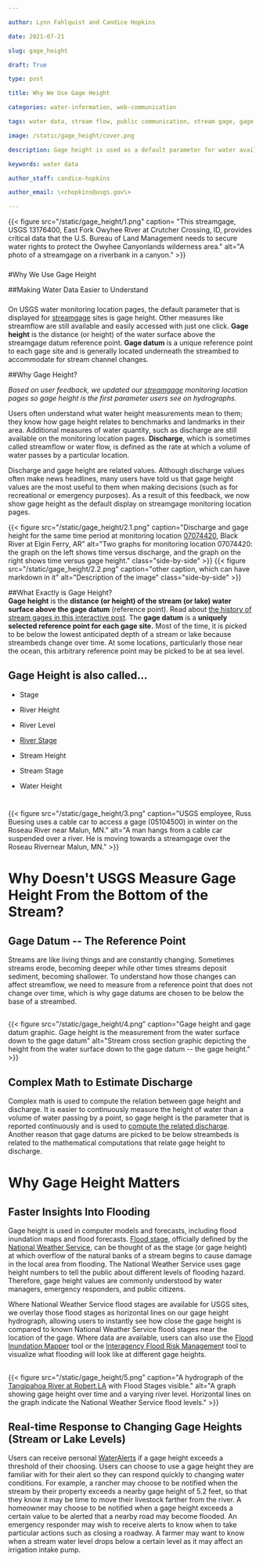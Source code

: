 ```yaml
---

author: Lynn Fahlquist and Candice Hopkins

date: 2021-07-21

slug: gage_height

draft: True

type: post

title: Why We Use Gage Height

categories: water-information, web-communication

tags: water data, stream flow, public communication, stream gage, gage height, river height

image: /static/gage_height/cover.png

description: Gage height is used as a default parameter for water availability at streamgages for better user context. 

keywords: water data

author_staff: candice-hopkins

author_email: \<chopkins@usgs.gov\>

---
```


<div>

{{< figure src="/static/gage_height/1.png" caption= "This streamgage, USGS 13176400, East Fork Owyhee River at Crutcher Crossing, ID, provides critical data that the U.S. Bureau of Land Management needs to secure water rights to protect the Owyhee Canyonlands wilderness area." alt="A photo of a streamgage on a riverbank in a canyon." >}}

</div>

###


#Why We Use Gage Height

##Making Water Data Easier to Understand

###

On USGS water monitoring location pages, the default parameter that is
displayed for [streamgage](https://pubs.usgs.gov/fs/2011/3001/) sites is
gage height. Other measures like streamflow are still available and
easily accessed with just one click. **Gage height** is the distance (or
height) of the water surface above the streamgage datum reference point.
**Gage datum** is a unique reference point to each gage site and is
generally located underneath the streambed to accommodate for stream
channel changes.

##Why Gage Height?

*Based on user feedback, we updated our*
*[streamgage](https://www.usgs.gov/mission-areas/water-resources/science/streamgaging-basics?qt-science_center_objects=0#qt-science_center_objects)
monitoring location pages so gage height is the first parameter users
see on hydrographs.*

Users often understand what water height measurements mean to them; they
know how gage height relates to benchmarks and landmarks in their area.
Additional measures of water quantity, such as discharge are still
available on the monitoring location pages. **Discharge**, which is
sometimes called streamflow or water flow, is defined as the rate at
which a volume of water passes by a particular location.

Discharge and gage height are related values. Although discharge values often make news headlines, many users have told us that gage height values are the most useful to them when making decisions (such as for recreational or emergency purposes). As a result of this feedback, we now show gage height as the default display on streamgage monitoring location pages. 


<div class="grid-row">

{{< figure src="/static/gage_height/2.1.png" caption="Discharge and gage height for the same time period at monitoring location [07074420](https://waterdata.usgs.gov/monitoring-location/07074420/#parameterCode=00065), Black River at Elgin Ferry, AR" alt="Two graphs for monitoring location 07074420: the graph on the left shows time versus discharge, and the graph on the right shows time versus gage height." class="side-by-side" >}}
{{< figure src="/static/gage_height/2.2.png" caption="other caption, which can have markdown in it" alt="Description of the image" class="side-by-side" >}}

</div>


##What Exactly is Gage Height?\
**Gage height** is the **distance (or height) of the stream (or lake)
water surface above the gage datum** (reference point). Read about [the
history of stream gages in this interactive
post](https://labs.waterdata.usgs.gov/visualizations/gages-through-the-ages/index.html#/).
The **gage datum** is a **uniquely selected reference point for each
gage site.** Most of the time, it is picked to be below the lowest
anticipated depth of a stream or lake because streambeds change over
time. At some locations, particularly those near the ocean, this
arbitrary reference point may be picked to be at sea level.

## Gage Height is also called\...

-   Stage

-   River Height

-   River Level

-   [River
    Stage](https://www.usgs.gov/special-topic/water-science-school/science/water-qa-what-does-term-river-stage-mean?qt-science_center_objects=0#qt-science_center_objects)

-   Stream Height

-   Stream Stage

-   Water Height

# 

<div class="grid-row">

{{< figure src="/static/gage_height/3.png" caption="USGS employee, Russ Buesing uses a cable car to access a gage (05104500) in winter on the Roseau River near Malun, MN." alt="A man hangs from a cable car suspended over a river. He is moving towards a streamgage over the Roseau Rivernear Malun, MN." >}}

</div>

# Why Doesn't USGS Measure Gage Height From the Bottom of the Stream?

## Gage Datum -- The Reference Point

Streams are like living things and are constantly changing. Sometimes
streams erode, becoming deeper while other times streams deposit
sediment, becoming shallower. To understand how those changes can affect
streamflow, we need to measure from a reference point that does not
change over time, which is why gage datums are chosen to be below the
base of a streambed.

## 

<div class="grid-row">

{{< figure src="/static/gage_height/4.png" caption="Gage height and gage datum graphic. Gage height is the measurement from the water surface down to the gage datum" alt="Stream cross section graphic depicting the height from the water surface down to the gage datum -- the gage height." >}}

</div>

## Complex Math to Estimate Discharge

Complex math is used to compute the relation between gage height and
discharge. It is easier to continuously measure the height of water than
a volume of water passing by a point, so gage height is the parameter
that is reported continuously and is used to [compute the related
discharge](https://www.usgs.gov/special-topic/water-science-school/science/how-streamflow-measured?qt-science_center_objects=0#qt-science_center_objects).
Another reason that gage datums are picked to be below streambeds is
related to the mathematical computations that relate gage height to
discharge.

# Why Gage Height Matters

## Faster Insights Into Flooding

Gage height is used in computer models and forecasts, including flood
inundation maps and flood forecasts. [Flood
stage](https://w1.weather.gov/glossary/index.php?word=flood+stage),
officially defined by the [National Weather
Service](https://w1.weather.gov/), can be thought of as the stage (or
gage height) at which overflow of the natural banks of a stream begins
to cause damage in the local area from flooding. The National Weather
Service uses gage height numbers to tell the public about different
levels of flooding hazard. Therefore, gage height values are commonly
understood by water managers, emergency responders, and public citizens.

Where National Weather Service flood stages are available for USGS
sites, we overlay those flood stages as horizontal lines on our gage
height hydrograph, allowing users to instantly see how close the gage
height is compared to known National Weather Service flood stages near
the location of the gage. Where data are available, users can also use
the [Flood Inundation Mapper](https://fim.wim.usgs.gov/fim/) tool or the
[Interagency Flood Risk Managemen](https://webapps.usgs.gov/infrm/)t
tool to visualize what flooding will look like at different gage
heights.

## 


<div class="grid-row">

{{< figure src="/static/gage_height/5.png" caption="A hydrograph of the [Tangipahoa River at Robert,LA](https://waterdata.usgs.gov/monitoring-location/07375500/#parameterCode=00065&startDT=2021-06-06&endDT=2021-06-10) with Flood Stages visible." alt="A graph showing gage height over time and a varying river
level. Horizontal lines on the graph indicate the National Weather Service flood levels." >}}

</div>


## 

## Real-time Response to Changing Gage Heights (Stream or Lake Levels)

Users can receive personal
[WaterAlerts](https://water.usgs.gov/wateralert/) if a gage height
exceeds a threshold of their choosing. Users can choose to use a gage
height they are familiar with for their alert so they can respond
quickly to changing water conditions. For example, a rancher may choose
to be notified when the stream by their property exceeds a nearby gage
height of 5.2 feet, so that they know it may be time to move their
livestock farther from the river. A homeowner may choose to be notified
when a gage height exceeds a certain value to be alerted that a nearby
road may become flooded. An emergency responder may wish to receive
alerts to know when to take particular actions such as closing a
roadway. A farmer may want to know when a stream water level drops below
a certain level as it may affect an irrigation intake pump.
